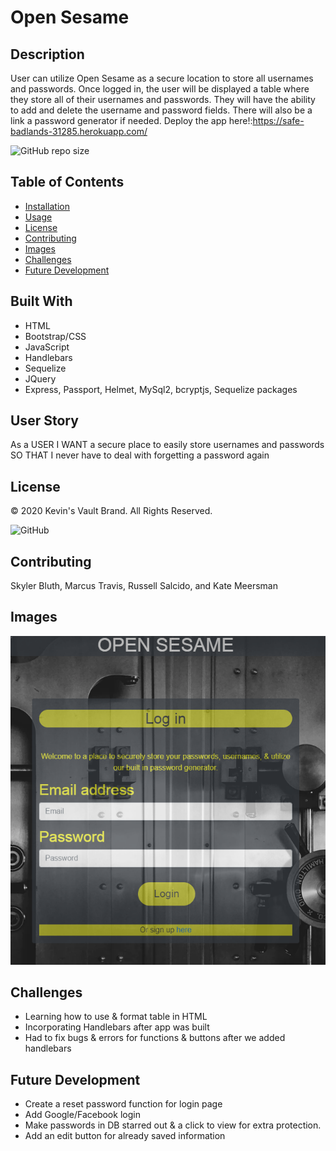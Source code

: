 
  # Open Sesame

  ## Description
  User can utilize Open Sesame as a secure location to store all usernames and passwords.  Once logged in, the user will be displayed a table where they store all of their usernames and passwords.  They will have the ability to add and delete the username and password fields. There will also be a link a password generator if needed.
  Deploy the app here!:https://safe-badlands-31285.herokuapp.com/

  ![GitHub repo size](https://img.shields.io/github/repo-size/saDS/Open-Sesame)

  ## Table of Contents
  * [Installation](#installation)
  * [Usage](#usage)
  * [License](#license)
  * [Contributing](#contributing)
  * [Images](#images)
  * [Challenges](#challenges) 
  * [Future Development](#future_development)

  ## Built With
  * HTML
  * Bootstrap/CSS
  * JavaScript
  * Handlebars
  * Sequelize
  * JQuery
  * Express, Passport, Helmet, MySql2, bcryptjs, Sequelize packages

  ## User Story
  As a USER
  I WANT a secure place to easily store usernames and passwords
  SO THAT I never have to deal with forgetting a password again

  ## License
  © 2020 Kevin's Vault Brand. All Rights Reserved.

  ![GitHub](https://img.shields.io/github/license/saDS/Open-Sesame)

  ## Contributing
  Skyler Bluth, Marcus Travis, Russell Salcido, and Kate Meersman

  ## Images

  ![image of login](/public/assets/images/login.png)

  ## Challenges

  * Learning how to use & format table in HTML
  * Incorporating Handlebars after app was built
  * Had to fix bugs & errors for functions & buttons after we added handlebars

  ## Future Development
  * Create a reset password function for login page
  * Add Google/Facebook login
  * Make passwords in DB starred out & a click to view for extra protection.
  * Add an edit button for already saved information
 

    

